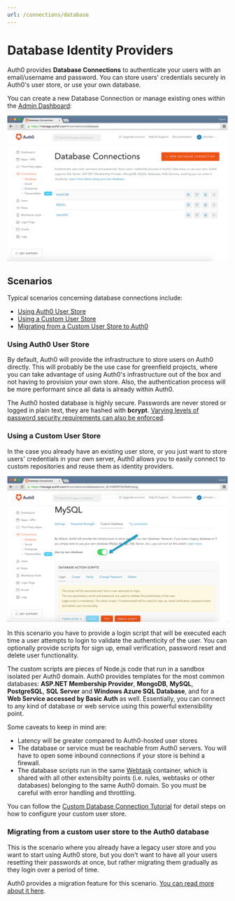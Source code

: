 ```yaml
---
url: /connections/database
---
```


# Database Identity Providers

Auth0 provides **Database Connections** to authenticate your users with an email/username and password. You can store users' credentials securely in Auth0's user store, or use your own database. 

You can create a new Database Connection or manage existing ones within the [Admin Dashboard](${uiURL}/#/connections/database):

![](/media/articles/connections/database/database-connections.png)

## Scenarios

Typical scenarios concerning database connections include:
* [Using Auth0 User Store](#using-auth0-user-store)
* [Using a Custom User Store](#using-a-custom-user-store)
* [Migrating from a Custom User Store to Auth0](#migrating-from-a-custom-user-store-to-the-auth0-database)

### Using Auth0 User Store

By default, Auth0 will provide the infrastructure to store users on Auth0 directly. This will probably be the use case for greenfield projects, where you can take advantage of using Auth0's infrastructure out of the box and not having to provision your own store. Also, the authentication process will be more performant since all data is already within Auth0.

The Auth0 hosted database is highly secure. Passwords are never stored or logged in plain text, they are hashed with **bcrypt**. [Varying levels of password security requirements can also be enforced](/password-strength).

### Using a Custom User Store

In the case you already have an existing user store, or you just want to store users' credentials in your own server, Auth0 allows you to easily connect to custom repositories and reuse them as identity providers.

![](/media/articles/connections/database/custom-database.png)

In this scenario you have to provide a login script that will be executed each time a user attempts to login to validate the authenticity of the user. You can optionally provide scripts for sign up, email verification, password reset and delete user functionality. 

The custom scripts are pieces of Node.js code that run in a sandbox isolated per Auth0 domain. Auth0 provides templates for the most common databases: **ASP.NET Membership Provider**, **MongoDB**, **MySQL**, **PostgreSQL**, **SQL Server** and **Windows Azure SQL Database**, and for a **Web Service accessed by Basic Auth** as well. Essentially, you can connect to any kind of database or web service using this powerful extensibility point.

Some caveats to keep in mind are:
* Latency will be greater compared to Auth0-hosted user stores
* The database or service must be reachable from Auth0 servers. You will have to open some inbound connections if your store is behind a firewall.
* The database scripts run in the same [Webtask](https://webtask.io) container, which is shared with all other extensibilty points (i.e. rules, webtasks or other databases) belonging to the same Auth0 domain. So you must be careful with error handling and throttling.

You can follow the [Custom Database Connection Tutorial](/connections/database/mysql) for detail steps on how to configure your custom user store.

### Migrating from a custom user store to the Auth0 database

This is the scenario where you already have a legacy user store and you want to start using Auth0 store, but you don't want to have all your users resetting their passwords at once, but rather migrating them gradually as they login over a period of time.

Auth0 provides a migration feature for this scenario. [You can read more about it here](/connections/database/migrating).
